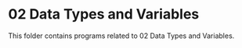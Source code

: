 # 02 Data Types and Variables

This folder contains programs related to 02 Data Types and Variables.